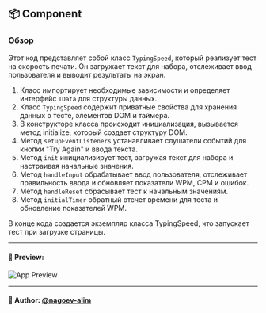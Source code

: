 ## 📦  Component

### Обзор
Этот код представляет собой класс `TypingSpeed`, который реализует тест на скорость печати. Он загружает текст для набора, отслеживает ввод пользователя и выводит результаты на экран.

1. Класс импортирует необходимые зависимости и определяет интерфейс `IData` для структуры данных. 
2. Класс `TypingSpeed` содержит приватные свойства для хранения данных о тесте, элементов DOM и таймера. 
3. В конструкторе класса происходит инициализация, вызывается метод initialize, который создает структуру DOM. 
4. Метод `setupEventListeners` устанавливает слушатели событий для кнопки "Try Again" и ввода текста. 
5. Метод `init` инициализирует тест, загружая текст для набора и настраивая начальные значения. 
6. Метод `handleInput` обрабатывает ввод пользователя, отслеживает правильность ввода и обновляет показатели WPM, CPM и ошибок. 
7. Метод `handleReset` сбрасывает тест к начальным значениям. 
8. Метод `initialTimer` обратный отсчет времени для теста и обновление показателей WPM.

В конце кода создается экземпляр класса TypingSpeed, что запускает тест при загрузке страницы.

---

#### 🌄 Preview:

![App Preview](https://lh3.googleusercontent.com/drive-viewer/AITFw-y5KDZevgKGifsyGT-h0oSrG60Xc2Cy9NiwzjY0R0xS7VbiweTAHIjXTKbeT0MRYDKdDbm9oXdpyHm1frMWNs5hZZsl1w=s1600)


-----

#### 🙌 Author: [@nagoev-alim](https://github.com/nagoev-alim)

